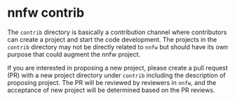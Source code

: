 # nnfw contrib

The `contrib` directory is basically a contribution channel where contributors can create a project
and start the code development.  The projects in the `contrib` directory may not be directly related
to `nnfw` but should have its own purpose that could augment the nnfw project.

If you are interested in proposing a new project, please create a pull request (PR) with a new
project directory under `contrib` including the description of proposing project.  The PR will be
reviewed by reviewers in `nnfw`, and the acceptance of new project will be determined based on the
PR reviews.
